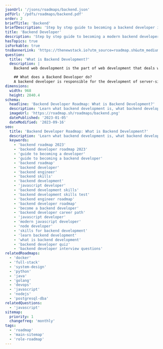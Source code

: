 ```yaml
---
jsonUrl: '/jsons/roadmaps/backend.json'
pdfUrl: '/pdfs/roadmaps/backend.pdf'
order: 2
briefTitle: 'Backend'
briefDescription: 'Step by step guide to becoming a backend developer in 2023'
title: 'Backend Developer'
description: 'Step by step guide to becoming a modern backend developer in 2023'
hasTopics: true
isForkable: true
tnsBannerLink: 'https://thenewstack.io?utm_source=roadmap.sh&utm_medium=Referral&utm_campaign=Alert'
question:
  title: 'What is Backend Development?'
  description: |
    Backend web development is the part of web development that deals with the server-side of a web application. This includes creating and managing the server-side logic, connecting the application to a database, creating server-side APIs, handling user authentication and authorization, and processing and responding to user requests. It often involves the use of programming languages such as Python, Java, Ruby, PHP, JavaScript (Node.js), and .NET languages.

    ## What does a Backend Developer do?
    A backend developer is responsible for the development of server-side components of a web application i.e. working with databases, handling requests, creating server-side APIs that can be consumed by frontend developers to retrieve and manipulate data, ensuring the scalability of the systems i.e. making sure that the backend can handle a high volume of traffic and is performant, integrating external services like payment gateways, message queues, cloud services, etc.
dimensions:
  width: 968
  height: 2840.4
schema:
  headline: 'Backend Developer Roadmap: What is Backend Development?'
  description: 'Learn what backend development is, what backend developers do and how to become one using our community-driven roadmap.'
  imageUrl: 'https://roadmap.sh/roadmaps/backend.png'
  datePublished: '2023-01-05'
  dateModified: '2023-09-16'
seo:
  title: 'Backend Developer Roadmap: What is Backend Development?'
  description: 'Learn what backend development is, what backend developers do and how to become one using our community-driven roadmap.'
  keywords:
    - 'backend roadmap 2023'
    - 'backend developer roadmap 2023'
    - 'guide to becoming a developer'
    - 'guide to becoming a backend developer'
    - 'backend roadmap'
    - 'backend developer'
    - 'backend engineer'
    - 'backend skills'
    - 'backend development'
    - 'javascript developer'
    - 'backend development skills'
    - 'backend development skills test'
    - 'backend engineer roadmap'
    - 'backend developer roadmap'
    - 'become a backend developer'
    - 'backend developer career path'
    - 'javascript developer'
    - 'modern javascript developer'
    - 'node developer'
    - 'skills for backend development'
    - 'learn backend development'
    - 'what is backend development'
    - 'backend developer quiz'
    - 'backend developer interview questions'
relatedRoadmaps:
  - 'docker'
  - 'full-stack'
  - 'system-design'
  - 'python'
  - 'java'
  - 'golang'
  - 'devops'
  - 'javascript'
  - 'nodejs'
  - 'postgresql-dba'
relatedQuestions:
  - 'javascript'
sitemap:
  priority: 1
  changefreq: 'monthly'
tags:
  - 'roadmap'
  - 'main-sitemap'
  - 'role-roadmap'
---
```

